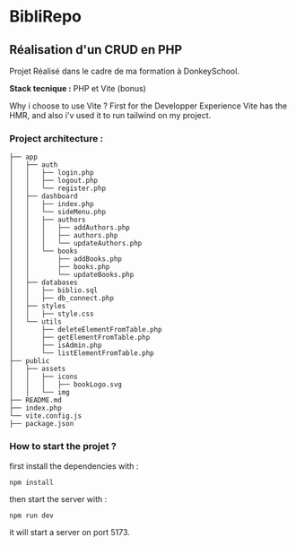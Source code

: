 # BibliRepo

## Réalisation d'un CRUD en PHP

Projet Réalisé dans le cadre de ma formation à DonkeySchool.

**Stack tecnique :** PHP et Vite (bonus)

Why i choose to use Vite ? First for the Developper Experience Vite has the HMR, and also i'v used it to run tailwind on my project.

### Project architecture :

```
├── app
│   ├── auth
│   │   ├── login.php
│   │   ├── logout.php
│   │   └── register.php
│   ├── dashboard
│   │   ├── index.php
│   │   └── sideMenu.php
│   │   ├── authors
│   │   │   ├── addAuthors.php
│   │   │   ├── authors.php
│   │   │   └── updateAuthors.php
│   │   └── books
│   │       ├── addBooks.php
│   │       ├── books.php
│   │       └── updateBooks.php
│   ├── databases
│   │   ├── biblio.sql
│   │   ├── db_connect.php
│   ├── styles
│   │   ├── style.css
│   └── utils
│       ├── deleteElementFromTable.php
│       ├── getElementFromTable.php
│       ├── isAdmin.php
│       └── listElementFromTable.php
├── public
│   ├── assets
│   │   ├── icons
│   │   │   ├── bookLogo.svg
│   │   └── img
├── README.md
├── index.php
└── vite.config.js
├── package.json
```

### How to start the projet ?

first install the dependencies with :

```
npm install
```

then start the server with :

```
npm run dev
```

it will start a server on port 5173.
